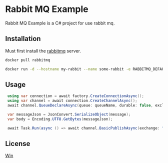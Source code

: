# Rabbit MQ Example

Rabbit MQ Example is a C# project for use rabbit mq.

## Installation

Must first install the [rabbitmq](https://hub.docker.com/_/rabbitmq) server.

```bash
docker pull rabbitmq

docker run -d --hostname my-rabbit --name some-rabbit -e RABBITMQ_DEFAULT_USER=user -e RABBITMQ_DEFAULT_PASS=password rabbitmq:3-management

```

## Usage

```c#
 using var connection = await factory.CreateConnectionAsync();
 using var channel = await connection.CreateChannelAsync();
 await channel.QueueDeclareAsync(queue: queueName, durable: false, exclusive: false, autoDelete: false, arguments: null, noWait: false);

 var messageJson = JsonConvert.SerializeObject(message);
 var body = Encoding.UTF8.GetBytes(messageJson);

 await Task.Run(async () => await channel.BasicPublishAsync(exchange: "", routingKey: queueName, mandatory: false, body: body));
```

## License

[Win]()
